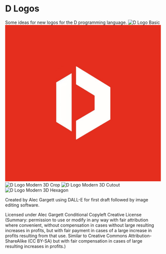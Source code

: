 # D Logos

Some ideas for new logos for the D programming language.
<img src="https://raw.githubusercontent.com/alecgargett/dlogos/main/dlogo1.1.3.0_ag_basic_3D_hexagon.png" alt="D Logo Basic" />
<img src="https://raw.githubusercontent.com/alecgargett/dlogos/main/dlogo2.2.1_ag_modern_square.png" alt="D Logo Modern 3D Square" />
<img src="https://raw.githubusercontent.com/alecgargett/dlogos/main/dlogo2.2.1_ag_modern_crop.png" alt="D Logo Modern 3D Crop" />
<img src="https://raw.githubusercontent.com/alecgargett/dlogos/main/dlogo2.2.1_ag_modern_cutout.png" alt="D Logo Modern 3D Cutout" />
<img src="https://raw.githubusercontent.com/alecgargett/dlogos/main/dlogo2.2.1_ag_modern_3D hexagon.png" alt="D Logo Modern 3D Hexagon" />

Created by Alec Gargett using DALL-E for first draft followed by image editing software.

Licensed under Alec Gargett Conditional Copyleft Creative License (Summary: permission to use or modify in any way with fair attribution where convenient, without compensation in cases without large resulting increases in profits, but with fair payment in cases of a large increase in profits resulting from that use. Similar to Creative Commons Attribution-ShareAlike (CC BY-SA) but with fair compensation in cases of large resulting increases in profits.)
